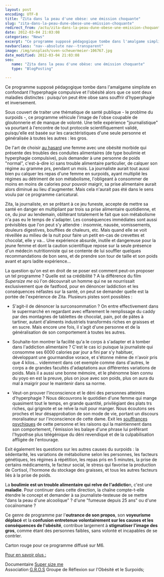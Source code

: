 ```yaml
---
layout: post
encoding: UTF-8
title: "Zita dans la peau d'une obèse: une émission choquante"
slug: "zita-dans-la-peau-dune-obese-une-emission-choquante"
redirect_from: /actu/zita-dans-la-peau-dune-obese-une-emission-choquante
date: 2012-03-04 21:03:08
categories: "News"
excerpt: "Ce programme supposé pédagogique tombe dans l'amalgame simpliste en confondant l'hyperphagie compulsive et l'obésité alors que ce sont deux maladies distinctes : puisqu'on peut être obse sans souffrir d'hyperphagie et inversement."
navbarclass: "nav--absolute nav--transparent"
image: /img/unsplash/sven-scheuermeier-106767.jpg
date_modified: 2012-03-04 21:03:08
seo:
   name: "Zita dans la peau d'une obèse: une émission choquante"
   type: "BlogPosting"

---
```

Ce programme supposé pédagogique tombe dans l'amalgame simpliste en confondant l'hyperphagie compulsive et l'obésité alors que ce sont deux maladies distinctes : puisqu'on peut être obse sans souffrir d'hyperphagie et inversement.
  
Sous couvert de traiter une thématique de santé publique - le problme du surpoids -, ce programme véhicule l'image de l'obse coupable de gloutonnerie et de manque de volonté. Une telle expérience "journalistique" va pourtant à l'encontre de tout protocole scientifiquement validé, puisqu'elle est basée sur les caractéristiques d'une seule personne et généralisée à toutes les autres : les gros.  
  
De l'art de choisir <u>au hasard</u> une femme avec une obésité morbide qui présente des troubles des conduites alimentaires (de type boulimie et hyperphagie compulsive), puis demander à une personne de poids "normal", c'est-à-dire ici sans trouble alimentaire particulier, de calquer son régime au gramme prs, pendant un mois. La journaliste aurait tout aussi bien pu calquer les repas d'une femme en surpoids, ayant multiplié les régimes au détriment de son métabolisme, l'obligeant à consommer de moins en moins de calories pour pouvoir maigrir, sa prise alimentaire aurait alors diminué au lieu d'augmenter. Mais cela n'aurait pas été dans le sens voulu par ce programme caricatural.  
  
Zita, la journaliste, en se prêtant à ce jeu funeste, accepte de mettre sa santé en danger en multipliant par trois sa prise alimentaire quotidienne, et ce, du jour au lendemain, oblitérant totalement le fait que son métabolisme n'a pas eu le temps de s'adapter. Les conséquences immédiates sont aussi prévisibles que l'on peut s'y attendre : insomnie, nausée, vomissements, douleurs digestives, bouffées de chaleurs, etc. Mais quand elle se voit réveillée au milieu de la nuit pour faire un petit en-cas de crevettes et chocolat, elle y va... Une expérience absurde, inutile et dangereuse pour la jeune femme et dont la caution scientifique repose sur la seule présence d'un médecin nutritionniste qui se contente de lui souffler quelques recommandations de bon sens, et de prendre son tour de taille et son poids avant et aprs ladite expérience...  
  
La question qu'on est en droit de se poser est comment peut-on proposer un tel programme ? Quelle est sa crédibilité ? A la différence du film _Supersize me_ où l'on découvrait un homme qui ne se nourrissait exclusivement que de fastfood, pour en dénoncer laddiction et les conséquences néfastes sur la santé, on peut se demander quelle est la portée de l'expérience de Zita. Plusieurs pistes sont possibles :  
- S'agit-il de dénoncer la surconsommation ? On entre effectivement dans le supermarché en regardant avec effarement le remplissage du caddy par des montagnes de tablettes de chocolat, pain, pot de pâtes à tartiner, autant d'aliments industriels transformés riches en graisses et en sucre. Mais encore une fois, il s'agit d'une personne et de la généralisation de son comportement à toutes les autres.

- Souhaite-ton montrer la facilité qu'a le corps à s'adapter et à tomber dans l'addiction alimentaire ? C'est le cas ici puisque la journaliste qui consomme ses 6000 calories par jour a fini par s'y habituer, développant une gourmandise vorace, et s'étonne même de n'avoir pris que 4 kilos... videmment dans cet exemple comme dans d'autres, le corps a de grandes facultés d'adaptations aux différentes variations de poids. Mais il a aussi une bonne mémoire, et le phénomne bien connu du yoyo en est la preuve, plus on joue avec son poids, plus on aura du mal à maigrir pour le maintenir dans sa norme.

- Veut-on prouver l'inconscience et le déni des personnes atteintes d'hyperphagie ? Nous découvrons le quotidien d'une femme qui mange quasiment tout le temps, en grande quantité, privilégiant des plats trs riches, qui grignote et se relve la nuit pour manger. Nous écoutons ses proches et leur désapprobation de son mode de vie, portant un discours moralisateur sur l'inconscience de cette dame. Exit les [souffrances psychiques](http://psychologue.pro/consultations) de cette personne et les raisons qui la maintiennent dans son comportement, l'émission les balaye d'une phrase lui préférant l'hypothse plus télégénique du déni revendiqué et de la culpabilisation affligée de l'entourage.

Exit également les questions sur les autres causes du surpoids : la sédentarité, les variations de métabolisme selon les personnes, les facteurs génétiques, les régimes à répétition, les repas pris en 5 minutes, la prise de certains médicaments, le facteur social, le stress qui favorise la production de Cortisol, l'hormone du stockage des graisses, et tous les autres facteurs liés à la prise de poids.  
  
La **boulimie est un trouble alimentaire qui relve de l'addictio**n, c'est une **maladie**. Pour continuer dans cette direction, la chaîne compte-t-elle étendre le concept et demander à sa journaliste-testeuse de se mettre "dans la peau d'une alcoolique" ? d'une "fumeuse depuis 25 ans" ou d'une cocaïnomane ?   
  
Ce genre de programme par l'**outrance de son propos**, son **voyeurisme déplacé** et la **confusion entretenue volontairement sur les causes et les conséquences de l'obésité**, contribue largement à **stigmatiser l'image des gros**, comme étant des personnes faibles, sans volonté et incapables de se contrler.   
  
Carton rouge pour ce programme diffusé sur M6.  
  
<u>Pour en savoir plus :</u>  
  
Documentaire [Super size me](http://fr.wikipedia.org/wiki/Super_Size_Me)  
Association [G.R.O.S](http://www.gros.org) Groupe de Réflexion sur l'Obésité et le Surpoids;